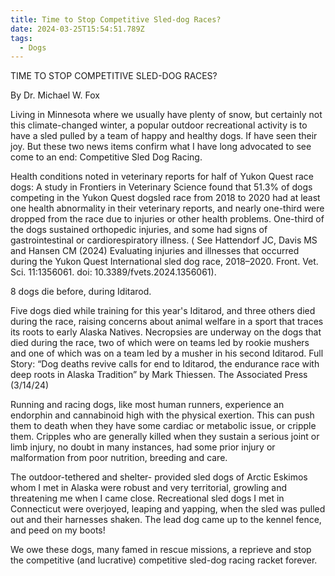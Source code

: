 ```yaml
---
title: Time to Stop Competitive Sled-dog Races?
date: 2024-03-25T15:54:51.789Z
tags:
  - Dogs
---
```

TIME TO STOP COMPETITIVE SLED-DOG RACES?

By Dr. Michael W. Fox

Living in Minnesota where we usually have plenty of snow, but certainly not this climate-changed winter, a popular outdoor recreational activity is to have a sled pulled by a team of happy and healthy dogs. If have seen their joy. But these two news items confirm what I have long advocated to see come to an end: Competitive Sled Dog Racing. 

Health conditions noted in veterinary reports for half of Yukon Quest race dogs:
A study in Frontiers in Veterinary Science found that 51.3% of dogs competing in the Yukon Quest dogsled race from 2018 to 2020 had at least one health abnormality in their veterinary reports, and nearly one-third were dropped from the race due to injuries or other health problems. One-third of the dogs sustained orthopedic injuries, and some had signs of gastrointestinal or cardiorespiratory illness. ( See Hattendorf JC, Davis MS and Hansen CM (2024) Evaluating injuries and illnesses that occurred during the Yukon Quest International sled dog race, 2018–2020. Front. Vet. Sci. 11:1356061. doi: 10.3389/fvets.2024.1356061). 

8 dogs die before, during Iditarod.

Five dogs died while training for this year's Iditarod, and three others died during the race, raising concerns about animal welfare in a sport that traces its roots to early Alaska Natives. Necropsies are underway on the dogs that died during the race, two of which were on teams led by rookie mushers and one of which was on a team led by a musher in his second Iditarod. Full Story:  “Dog deaths revive calls for end to Iditarod, the endurance race with deep roots in Alaska Tradition” by Mark Thiessen. The Associated Press (3/14/24) 

Running and racing dogs, like most human runners, experience an endorphin and cannabinoid high with the physical exertion. This can push them to death when they have some cardiac or metabolic issue, or cripple them. Cripples who are generally killed when they sustain a serious joint or limb injury, no doubt in many instances, had some prior injury or malformation from poor nutrition, breeding and care. 

The outdoor-tethered and shelter- provided sled dogs of Arctic Eskimos whom I met in Alaska were robust and very territorial, growling and threatening me when I came close. Recreational sled dogs I met in Connecticut were overjoyed, leaping and yapping, when the sled was pulled out and their harnesses shaken. The lead dog came up to the kennel fence, and peed on my boots! 
 
We owe these dogs, many famed in rescue missions, a reprieve and stop the competitive (and lucrative) competitive sled-dog racing racket forever.
